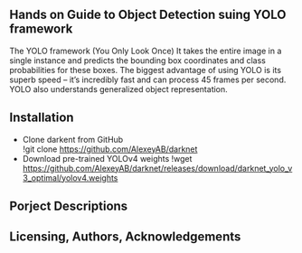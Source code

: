 ## Hands on Guide to Object Detection suing YOLO framework
The YOLO framework (You Only Look Once)
It takes the entire image in a single instance and predicts the bounding box coordinates and class probabilities for these boxes. The biggest advantage of using YOLO is its superb speed – it’s incredibly fast and can process 45 frames per second. YOLO also understands generalized object representation.
## Installation
- Clone darkent from GitHub </br>
!git clone https://github.com/AlexeyAB/darknet
- Download pre-trained YOLOv4 weights
!wget https://github.com/AlexeyAB/darknet/releases/download/darknet_yolo_v3_optimal/yolov4.weights


## Porject Descriptions 

## Licensing, Authors, Acknowledgements


